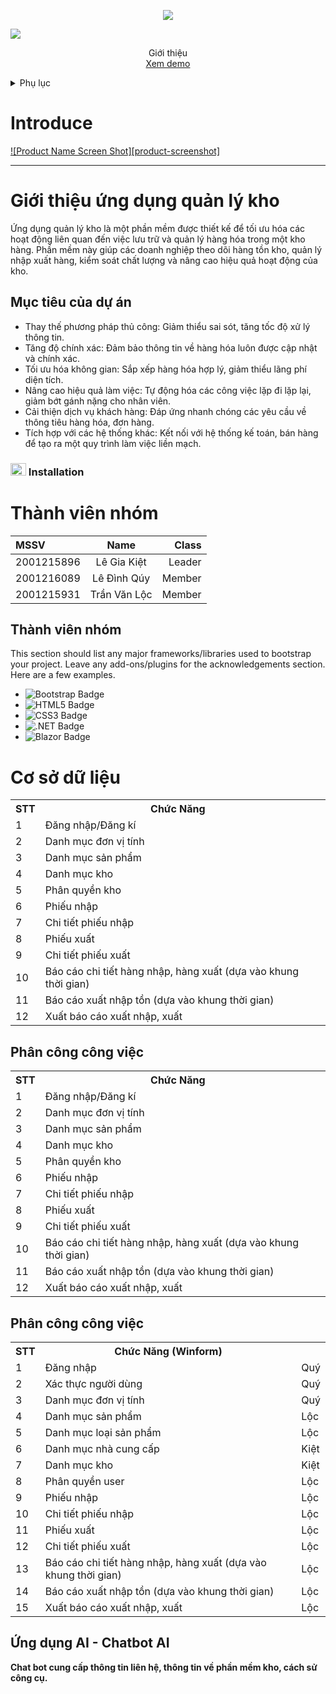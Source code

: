 
<p align="center" color="#36BCF7FF"><img src="https://readme-typing-svg.herokuapp.com?lines=WAREHOUSE+MANAGEMENT+PROJECT;WAREHOUSE+MANAGEMENT+PROJECT;WAREHOUSE+MANAGEMENT+PROJECT"></p>

<img src="https://user-images.githubusercontent.com/73097560/115834477-dbab4500-a447-11eb-908a-139a6edaec5c.gif">


<br />
<div align="center">
  <a href="https://github.com/othneildrew/Best-README-Template">
    
  </a>

  <p align="center">
    Giới thiệu
    <br />
    <a href="https://github.com/othneildrew/Best-README-Template">Xem demo</a>
  </p>
</div>



<!-- TABLE OF CONTENTS -->
<details>
  <summary>Phụ lục</summary>
  <ol>
    <li>
      <a href="#about-the-project">Tổng quan</a>
      <ul>
        <li><a href="#built-with">Công nghệ sử dụng</a></li>
      </ul>
    </li>
    <li>
      <a href="#introduce">Gioi thieu</a>
      <ul>
        <li><a href="#prerequisites">Điều kiện tiên quyết</a></li>
        <li><a href="#installation">Cài đặt</a></li>
      </ul>
      <a href="#member">Thành viên nhóm</a>
      <a href="#feature">Tính năng</a>
      <a href="#explain">Đặc tả tính năng</a>
      <a href="#assigntask">Phân công công việc</a>
      <a href="#ai" style="color: green">Ứng dụng AI</a>
    </li>
    <li><a href="#usage">Cách dùng</a></li>
  </ol>
</details>


<!-- ABOUT THE PROJECT -->

<h1 id="introduce">Introduce</h1>

[![Product Name Screen Shot][product-screenshot]](https://example.com)

<hr>
        <h1>Giới thiệu ứng dụng quản lý kho</h1>
        <p>Ứng dụng quản lý kho là một phần mềm được thiết kế để tối ưu hóa các hoạt động liên quan đến việc lưu trữ và quản lý hàng hóa trong một kho hàng. Phần mềm này giúp các doanh nghiệp theo dõi hàng tồn kho, quản lý nhập xuất hàng, kiểm soát chất lượng và nâng cao hiệu quả hoạt động của kho.</p>
<h2>Mục tiêu của dự án</h2>
        <ul>
            <li>Thay thế phương pháp thủ công: Giảm thiểu sai sót, tăng tốc độ xử lý thông tin.</li>
            <li>Tăng độ chính xác: Đảm bảo thông tin về hàng hóa luôn được cập nhật và chính xác.</li>
            <li>Tối ưu hóa không gian: Sắp xếp hàng hóa hợp lý, giảm thiểu lãng phí diện tích.</li>
            <li>Nâng cao hiệu quả làm việc: Tự động hóa các công việc lặp đi lặp lại, giảm bớt gánh nặng cho nhân viên.</li>
            <li>Cải thiện dịch vụ khách hàng: Đáp ứng nhanh chóng các yêu cầu về thông tiêu hàng hóa, đơn hàng.</li>
            <li>Tích hợp với các hệ thống khác: Kết nối với hệ thống kế toán, bán hàng để tạo ra một quy trình làm việc liền mạch.</li>
        </ul>


### <img src="https://media.giphy.com/media/cj87CxfRtrUifF3Ryk/giphy.gif" width="25px" height="20px"> Installation




<h1 id="member">Thành viên nhóm</h1>

| MSSV | Name | Class | 
| :------- | :------: |------:| 
| 2001215896 | Lê Gia Kiệt | Leader | 
| 2001216089 | Lê Đình Qúy | Member | 
| 2001215931 | Trần Văn Lộc | Member |

<h2 id="build-with">Thành viên nhóm</h2>

This section should list any major frameworks/libraries used to bootstrap your project. Leave any add-ons/plugins for the acknowledgements section. Here are a few examples.

* ![Bootstrap Badge](https://img.shields.io/badge/Bootstrap-7952B3?logo=bootstrap&logoColor=fff&style=plastic)
* ![HTML5 Badge](https://img.shields.io/badge/HTML5-E34F26?logo=html5&logoColor=fff&style=plastic)
* ![CSS3 Badge](https://img.shields.io/badge/CSS3-1572B6?logo=css3&logoColor=fff&style=plastic)
* ![.NET Badge](https://img.shields.io/badge/.NET-512BD4?logo=dotnet&logoColor=fff&style=plastic)
* ![Blazor Badge](https://img.shields.io/badge/Blazor-512BD4?logo=blazor&logoColor=fff&style=plastic)




<h1 id="feature">Cơ sở dữ liệu</h1>



<table align="center">
  <tr>
    <th>STT</th>
    <th>Chức Năng</th>
    <th></th>
  </tr
  <tr>
    <td>1</td>
    <td>Đăng nhập/Đăng kí</td>
    <td></td>
  </tr>
  <tr>
    <td>2</td>
    <td>Danh mục đơn vị tính</td>
    <td></td>
  </tr>
  <tr>
    <td>3</td>
    <td>Danh mục sản phẩm</td>
    <td></td>
  </tr>
  <tr>
    <td>4</td>
    <td>Danh mục kho</td>
    <td></td>
  </tr>
  <tr>
    <td>5</td>
    <td>Phân quyền kho</td>
    <td></td>
  </tr>
  <tr>
    <td>6</td>
    <td>Phiếu nhập</td>
    <td></td>
  </tr>
  <tr>
    <td>7</td>
    <td>Chi tiết phiếu nhập</td>
    <td></td>
  </tr>
  <tr>
    <td>8</td>
    <td>Phiếu xuất</td>
    <td></td>
  </tr>
  <tr>
    <td>9</td>
    <td>Chi tiết phiếu xuất</td>
    <td></td>
  </tr>
  <tr>
    <td>10</td>
    <td>Báo cáo chi tiết hàng nhập, hàng xuất (dựa vào khung thời gian)</td>
    <td></td>
  </tr>
  <tr>
    <td>11</td>
    <td>Báo cáo xuất nhập tồn (dựa vào khung thời gian)</td>
    <td></td>
  </tr>
  <tr>
    <td>12</td>
    <td>Xuất báo cáo xuất nhập, xuất</td>
    <td></td>
  </tr>
</table>

<h2 id="assigntask">Phân công công việc</h2>

<table align="center">
  <tr>
    <th>STT</th>
    <th>Chức Năng</th>
    <th></th>
  </tr
  <tr>
    <td>1</td>
    <td>Đăng nhập/Đăng kí</td>
    <td></td>
  </tr>
  <tr>
    <td>2</td>
    <td>Danh mục đơn vị tính</td>
    <td></td>
  </tr>
  <tr>
    <td>3</td>
    <td>Danh mục sản phẩm</td>
    <td></td>
  </tr>
  <tr>
    <td>4</td>
    <td>Danh mục kho</td>
    <td></td>
  </tr>
  <tr>
    <td>5</td>
    <td>Phân quyền kho</td>
    <td></td>
  </tr>
  <tr>
    <td>6</td>
    <td>Phiếu nhập</td>
    <td></td>
  </tr>
  <tr>
    <td>7</td>
    <td>Chi tiết phiếu nhập</td>
    <td></td>
  </tr>
  <tr>
    <td>8</td>
    <td>Phiếu xuất</td>
    <td></td>
  </tr>
  <tr>
    <td>9</td>
    <td>Chi tiết phiếu xuất</td>
    <td></td>
  </tr>
  <tr>
    <td>10</td>
    <td>Báo cáo chi tiết hàng nhập, hàng xuất (dựa vào khung thời gian)</td>
    <td></td>
  </tr>
  <tr>
    <td>11</td>
    <td>Báo cáo xuất nhập tồn (dựa vào khung thời gian)</td>
    <td></td>
  </tr>
  <tr>
    <td>12</td>
    <td>Xuất báo cáo xuất nhập, xuất</td>
    <td></td>
  </tr>
</table>

<h2 id="assigntask">Phân công công việc</h2>

<table align="center">
  <tr>
    <th>STT</th>
    <th>Chức Năng (Winform)</th>
    <th></th>
  </tr
  <tr>
    <td>1</td>
    <td>Đăng nhập</td>
    <td>Quý</td>
  </tr>
  <tr>
    <td>2</td>
    <td>Xác thực người dùng</td>
    <td>Quý</td>
  </tr>
  <tr>
    <td>3</td>
    <td>Danh mục đơn vị tính</td>
    <td>Quý</td>
  </tr>
  <tr>
    <td>4</td>
    <td>Danh mục sản phẩm</td>
    <td>Lộc</td>
  </tr>
  <tr>
    <td>5</td>
    <td>Danh mục loại sản phẩm</td>
    <td>Lộc</td>
  </tr>
  <tr>
    <td>6</td>
    <td>Danh mục nhà cung cấp</td>
    <td>Kiệt</td>
  </tr>
  <tr>
    <td>7</td>
    <td>Danh mục kho</td>
    <td>Kiệt</td>
  </tr>
  <tr>
    <td>8</td>
    <td>Phân quyền user</td>
    <td>Lộc</td>
  </tr>
  <tr>
    <td>9</td>
    <td>Phiếu nhập</td>
    <td>Lộc</td>
  </tr>
  <tr>
    <td>10</td>
    <td>Chi tiết phiếu nhập</td>
    <td>Lộc</td>
  </tr>
  <tr>
    <td>11</td>
    <td>Phiếu xuất</td>
    <td>Lộc</td>
  </tr>
  <tr>
    <td>12</td>
    <td>Chi tiết phiếu xuất</td>
    <td>Lộc</td>
  </tr>
  <tr>
    <td>13</td>
    <td>Báo cáo chi tiết hàng nhập, hàng xuất (dựa vào khung thời gian)</td>
    <td>Lộc</td>
  </tr>
  <tr>
    <td>14</td>
    <td>Báo cáo xuất nhập tồn (dựa vào khung thời gian)</td>
    <td>Lộc</td>
  </tr>
  <tr>
    <td>15</td>
    <td>Xuất báo cáo xuất nhập, xuất</td>
    <td>Lộc</td>
  </tr>
</table>
<h2 id="ai">Ứng dụng AI - Chatbot AI</h2>
<p><b>Chat bot cung cấp thông tin liên hệ, thông tin về phần mềm kho, cách sử công cụ.</b></p>


